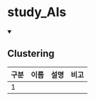 # study_AIs

<details open>
<summary>
  <h2>Clustering</h2>
</summary>

|구분|이름|설명|비고|
|--|--|--|--|
|1|[]()|||
